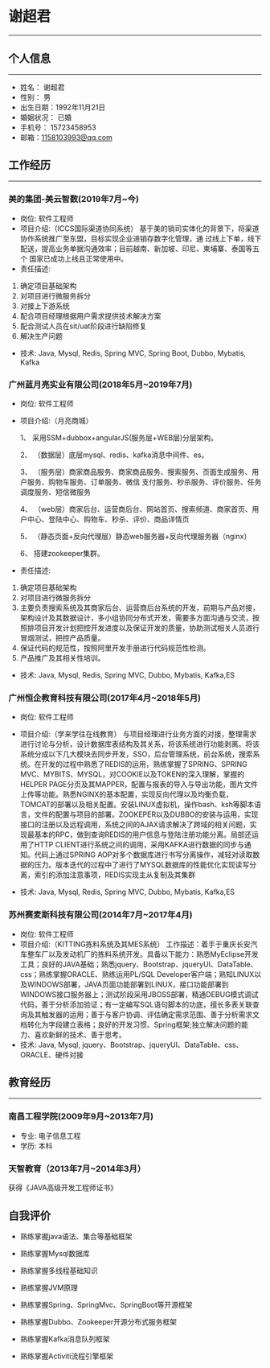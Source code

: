 # 谢超君

***

## 个人信息

****

- 姓名： 谢超君
- 性别： 男
- 出生日期：1992年11月21日
- 婚姻状况： 已婚
- 手机号： 15723458953
- 邮箱：1158103993@qq.com

## 工作经历

***

### 美的集团-美云智数(2019年7⽉~今)

- 岗位: 软件工程师
- 项目介绍:（ICCS国际渠道协同系统）
  基于美的销司实体化的背景下，将渠道协作系统推广至东盟，目标实现企业进销存数字化管理，通
  过线上下单，线下配送，提高业务单据沟通效率；目前越南、新加坡、印尼、柬埔寨、泰国等五个
  国家已成功上线且正常使用中。
- 责任描述:

1. 确定项⽬基础架构
2. 对项目进行微服务拆分
3. 对接上下游系统
4. 配合项目经理根据用户需求提供技术解决方案
5. 配合测试人员在sit/uat阶段进⾏缺陷修复
6. 解决生产问题
- 技术: Java, Mysql, Redis, Spring MVC, Spring Boot, Dubbo, Mybatis, Kafka

### 广州蓝月亮实业有限公司(2018年5⽉~2019年7⽉)

- 岗位: 软件工程师

- 项目介绍:（月亮商城）

  1、   采用SSM+dubbox+angularJS(服务层+WEB层)分层架构。

  2、 （数据层）底层mysql、redis、kafka消息中间件、es。

  3、 （服务层）商家商品服务、商家商品服务、搜索服务、页面生成服务、用户服务、购物车服务、订单服务、微信     支付服务、秒杀服务、评价服务、任务调度服务、短信微服务

  4、 （web层）商家后台、运营商后台、网站首页、搜索频道、商家首页、用户中心、登陆中心、购物车、秒杀、评价、商品详情页

  5、  （静态页面+反向代理层）静态web服务器+反向代理服务器（nginx）

  6、 搭建zookeeper集群。

- 责任描述:

1. 确定项⽬基础架构
2. 对项目进行微服务拆分
3. 主要负责搜索系统及其商家后台、运营商后台系统的开发，前期与产品对接，架构设计及其数据设计，多小组协同分布式开发，需要多方面沟通与交流，按照排项目开发计划把控开发进度以及保证开发的质量，协助测试相关人员进行冒烟测试，把控产品质量。
4.  保证代码的规范性，按照阿里开发手册进行代码规范性检测。
5.  产品推广及其相关性培训。

- 技术: Java, Mysql, Redis, Spring MVC, Dubbo, Mybatis, Kafka,ES

### 广州恒企教育科技有限公司(2017年4⽉~2018年5⽉)

- 岗位: 软件工程师
- 项目介绍:（学来学往在线教育）
  与项目经理进行业务方面的对接，整理需求进行讨论与分析，设计数据库表结构及其关系，将该系统进行功能剥离。将该系统分成以下几大模块去同步开发，SSO，后台管理系统，前台系统，搜索系统。在开发的过程中熟悉了REDIS的运用，熟练掌握了SPRING、SPRING MVC、MYBITS、MYSQL，对COOKIE以及TOKEN的深入理解，掌握的HELPER PAGE分页及其MAPPER，配置与报表的导入与导出功能，图片文件上传等功能。熟悉NGINX的基本配置，实现反向代理以及均衡负载，TOMCAT的部署以及相关配置。安装LINUX虚拟机，操作bash、ksh等脚本语言，文件的配置与项目的部署。ZOOKEPER以及DUBBO的安装与运用，实现接口的注册以及远程调用，系统之间的AJAX请求解决了跨域的相关问题，实现最基本的RPC，做到查询REDIS的用户信息与登陆注册功能分离。局部还运用了HTTP CLIENT进行系统之间的调用，采用KAFKA进行数据的同步与通知。代码上通过SPRING AOP对多个数据库进行书写分离操作，减轻对读取数据的压力。版本迭代的过程中了进行了MYSQL数据库的性能优化实现读写分离，索引的添加注意事项，REDIS实现主从复制及其集群

- 技术: Java, Mysql, Redis, Spring MVC, Dubbo, Mybatis, Kafka,ES

### 苏州赛麦斯科技有限公司(2014年7⽉~2017年4⽉)

- 岗位: 软件工程师
- 项目介绍:（KITTING拣料系统及其MES系统）
  工作描述：着手于重庆长安汽车整车厂以及发动机厂的拣料系统开发。具备以下能力：熟悉MyEclipse开发工具；良好的JAVA基础；熟悉jquery、Bootstrap、jqueryUI、DataTable、css；熟练掌握ORACLE、熟练运用PL/SQL Developer客户端；熟知LINUX以及WINDOWS部署，JAVA页面功能部署到LINUX，接口功能部署到WINDOWS接口服务器上；测试阶段采用JBOSS部署，精通DEBUG模式调试代码，善于分析添加验证；有一定编写SQL语句脚本的功底，擅长多表关联查询及其触发器的运用；善于与客户协调、评估确定需求范围、善于分析需求文档转化为字段建立表格；良好的开发习惯、Spring框架;独立解决问题的能力、喜欢新鲜的技术、善于思考。
- 技术: Java, Mysql, jquery、Bootstrap、jqueryUI、DataTable、css、ORACLE、硬件对接

## 教育经历

***

### 南昌工程学院(2009年9⽉~2013年7⽉)

- 专业: 电子信息工程
- 学历: 本科

### 天智教育（2013年7⽉~2014年3⽉）

 获得《JAVA高级开发工程师证书》

## 自我评价

- 熟练掌握java语法、集合等基础框架

- 熟练掌握Mysql数据库

- 熟练掌握多线程基础知识

- 熟练掌握JVM原理

- 熟练掌握Spring、SpringMvc、SpringBoot等开源框架

- 熟练掌握Dubbo、Zookeeper开源分布式服务框架

- 熟练掌握Kafka消息队列框架

- 熟练掌握Activiti流程引擎框架